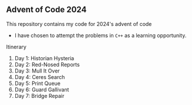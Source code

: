  ## Advent of Code 2024

This repository contains my code for 2024's advent of code

 - I have chosen to attempt the problems in `C++` as a learning opportunity.

Itinerary

1. Day 1: Historian Hysteria
2. Day 2: Red-Nosed Reports
3. Day 3: Mull It Over
4. Day 4: Ceres Search
5. Day 5: Print Queue
6. Day 6: Guard Gallivant
7. Day 7: Bridge Repair

